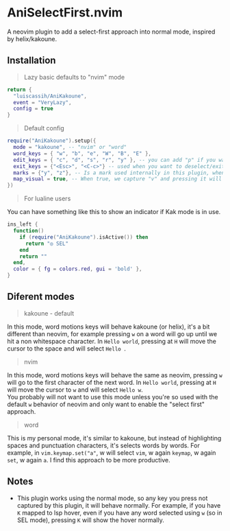 # AniSelectFirst.nvim
A neovim plugin to add a select-first approach into normal mode, inspired by helix/kakoune.

## Installation
> Lazy basic defaults to "nvim" mode
```lua
return {
  "luiscassih/AniKakoune",
  event = "VeryLazy",
  config = true
}
```
> Default config
```lua
require("AniKakoune").setup({
  mode = "kakoune", -- "nvim" or "word"
  word_keys = { "w", "b", "e", "W", "B", "E" },
  edit_keys = { "c", "d", "s", "r", "y" }, -- you can add "p" if you want.
  exit_keys = {"<Esc>", "<C-c>"} -- used when you want to deselect/exit from SEL mode.
  marks = {"y", "z"}, -- Is a mark used internally in this plugin, when we do a visual select when changing or deleting the highlighted word.
  map_visual = true, -- When true, we capture "v" and pressing it will enter visual mode with the plugin selection as part of the visual selection. When false, pressing "v" will exit SEL mode and the selection will be lost. You want to set to false if you have trouble with other mappings associated to "v". I recommend to try in true first.
})
```

> For lualine users

You can have something like this to show an indicator if Kak mode is in use.
```lua
ins_left {
  function()
    if (require("AniKakoune").isActive()) then
      return "◎ SEL"
    end
    return ""
  end,
  color = { fg = colors.red, gui = 'bold' },
}
```

## Diferent modes

> kakoune - default

In this mode, word motions keys will behave kakoune (or helix), it's a bit different than neovim, for example pressing `w` on a word will go up until we hit a non whitespace character. In `Hello world`, pressing at `H` will move the cursor to the space and will select `Hello `.

> nvim

In this mode, word motions keys will behave the same as neovim, pressing `w` will go to the first character of the next word. In `Hello world`, pressing at `H` will move the cursor to `w` and will select `Hello w`. <br/>
You probably will not want to use this mode unless you're so used with the default `w` behavior of neovim and only want to enable the "select first" approach.

> word

This is my personal mode, it's similar to kakoune, but instead of highlighting spaces and punctuation characters, it's selects words by words. For example, in `vim.keymap.set("a"`, w will select `vim`, w again `keymap`, w again `set`, w again `a`. I find this approach to be more productive.


## Notes
- This plugin works using the normal mode, so any key you press not captured by this plugin, it will behave normally. For example, if you have `K` mapped to lsp hover, even if you have any word selected using `w` (so in SEL mode), pressing `K` will show the hover normally.